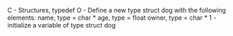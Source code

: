 C - Structures, typedef
O - Define a new type struct dog with the following elements:
    name, type = char *
    age, type = float
    owner, type = char *
1 - initialize a variable of type struct dog
